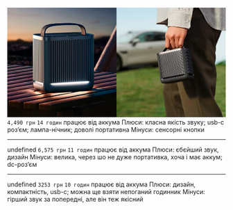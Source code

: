 ![](attachment/f24f841aee6238915a582b7e7eca2d8c.jpg)
`4,490 грн`
`14 годин` працює від аккума
Плюси: класна якість звуку; usb-c розʼєм; лампа-нічник; доволі портативна
Мінуси: сенсорні кнопки
***
undefined
`6,575 грн`
`11 годин` працює від аккума
Плюси: єбєйший звук, дизайн
Мінуси: велика, через шо не дуже портативка, хоча і має аккум; dc-розʼєм
***
undefined
`3253 грн`
`10 годин` працює від аккума
Плюси: дизайн, компактність, usb-c; можна ще взяти непоганий годинник
Мінуси: гірший звук за попередні, але він теж якісний 
